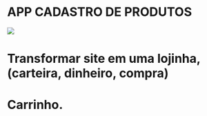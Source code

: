 # APP CADASTRO DE PRODUTOS 

![](docs/screenshot.png)


# Transformar site em uma lojinha, (carteira, dinheiro, compra)
# Carrinho.